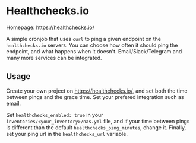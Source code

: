 # Healthchecks.io

Homepage: <https://healthchecks.io/>

A simple cronjob that uses `curl` to ping a given endpoint on the `healthchecks.io` servers. You can choose how often it should ping the endpoint, and what happens when it doesn't. Email/Slack/Telegram and many more services can be integrated.

## Usage

Create your own project on <https://healthchecks.io/>, and set both the time between pings and the grace time. Set your prefered integration such as email.

Set `healthchecks_enabled: true` in your `inventories/<your_inventory>/nas.yml` file, and if your time between pings is different than the default `healthchecks_ping_minutes`, change it. Finally, set your ping url in the `healthchecks_url` variable.
